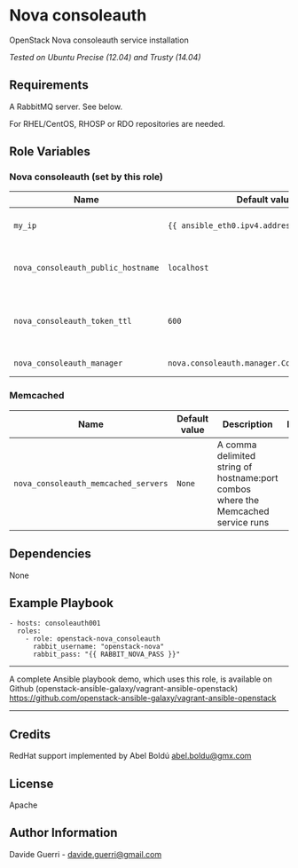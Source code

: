 Nova consoleauth
=========

OpenStack Nova consoleauth service installation

_Tested on Ubuntu Precise (12.04) and Trusty (14.04)_

Requirements
------------

A RabbitMQ server. See below.

For RHEL/CentOS, RHOSP or RDO repositories are needed.

Role Variables
--------------
### Nova consoleauth (set by this role)

| Name | Default value | Description | Note |
|---  |---  |---  |--- |
| `my_ip` | `{{ ansible_eth0.ipv4.address }}` | Management IP for nova-consoleauth ||
| `nova_consoleauth_public_hostname` | `localhost` | Publicly visible name for this console host ||
| `nova_consoleauth_token_ttl` | `600` | How many seconds before deleting tokens ||
| `nova_consoleauth_manager` | `nova.consoleauth.manager.ConsoleAuthManager` | Manager for console auth ||

### Memcached

| Name | Default value | Description | Note |
|---  |---  |---  |--- |
| `nova_consoleauth_memcached_servers` | `None` | A comma delimited string of hostname:port combos where the Memcached service runs ||

Dependencies
------------

None

Example Playbook
----------------

    - hosts: consoleauth001
      roles:
        - role: openstack-nova_consoleauth
          rabbit_username: "openstack-nova"
          rabbit_pass: "{{ RABBIT_NOVA_PASS }}"

---

A complete Ansible playbook demo, which uses this role, is available on Github (openstack-ansible-galaxy/vagrant-ansible-openstack) <https://github.com/openstack-ansible-galaxy/vagrant-ansible-openstack>

---

Credits
-------
RedHat support implemented by Abel Boldú <abel.boldu@gmx.com>


License
-------

Apache

Author Information
------------------

Davide Guerri - davide.guerri@gmail.com

